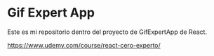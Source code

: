 # Gif Expert App

Este es mi repositorio dentro del proyecto de GifExpertApp de React.

https://www.udemy.com/course/react-cero-experto/